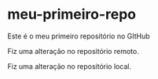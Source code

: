 # meu-primeiro-repo
Este é o meu primeiro repositório no GItHub

Fiz uma alteração no repositório remoto.

Fiz uma alteração no repositório local.
